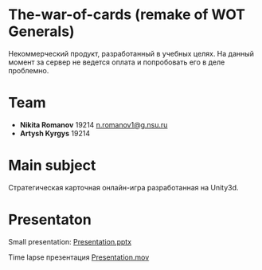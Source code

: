 # The-war-of-cards (remake of WOT Generals)
Некоммерческий продукт, разработанный в учебных целях. На данный момент за сервер не ведется оплата и попробовать его в деле проблемно.

# Team 

- **Nikita Romanov** 19214 <n.romanov1@g.nsu.ru>
- **Artysh Kyrgys** 19214

# Main subject

Стратегическая карточная онлайн-игра разработанная на Unity3d.

# Presentaton

Small presentation:
[Presentation.pptx](https://github.com/BIGNIKi/The-war-of-cards/blob/main/docs/War%20of%20cards.pdf)

Time lapse презентация [Presentation.mov](https://drive.google.com/file/d/1Fd9_IP14daAl9uX8JTj9czCdlcppjUB7/view?usp=sharing)
